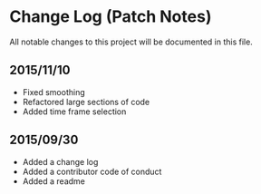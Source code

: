 # Change Log (Patch Notes)
All notable changes to this project will be documented in this file.

## 2015/11/10
- Fixed smoothing
- Refactored large sections of code
- Added time frame selection

## 2015/09/30
- Added a change log
- Added a contributor code of conduct
- Added a readme
